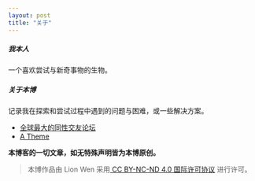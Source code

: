 ```yaml
---
layout: post
title: "关于"
---
```



##### 我本人

一个喜欢尝试与新奇事物的生物。


##### 关于本博

记录我在探索和尝试过程中遇到的问题与困难，或一些解决方案。



- [全球最大的同性交友论坛](https://github.com)
- [A Theme](https://github.com)


**本博客的一切文章，如无特殊声明皆为本博原创。**    

> 本博作品由<span xmlns:cc="https://creativecommons.org/ns#" property="cc:attributionName"> Lion Wen </span>采用<a rel="license" href="https://creativecommons.org/licenses/by-nc-nd/4.0/"> CC BY-NC-ND 4.0 国际许可协议</a> 进行许可。
